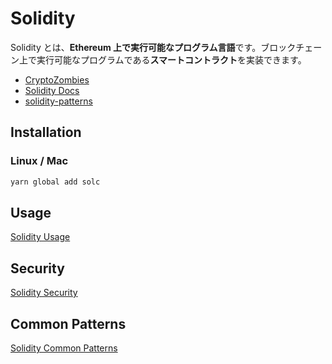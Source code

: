 # Solidity

Solidity とは、**Ethereum 上で実行可能なプログラム言語**です。ブロックチェーン上で実行可能なプログラムである**スマートコントラクト**を実装できます。

- [CryptoZombies](https://cryptozombies.io/jp/course/)
- [Solidity Docs](https://solidity-jp.readthedocs.io/ja/latest/)
- [solidity-patterns](https://fravoll.github.io/solidity-patterns/)

## Installation

### Linux / Mac

```bash
yarn global add solc
```

## Usage

[Solidity Usage](./Solidity_Usage.md)

## Security

[Solidity Security](./Solidity_Security.md)

## Common Patterns

[Solidity Common Patterns](./Solidity_CommonPatterns.md)
